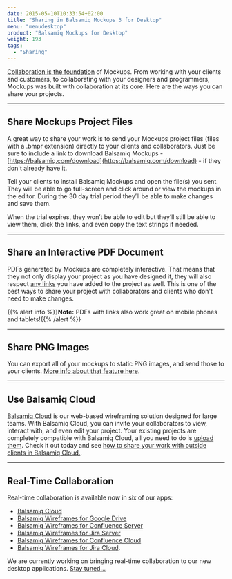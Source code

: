 ```yaml
---
date: 2015-05-10T10:33:54+02:00
title: "Sharing in Balsamiq Mockups 3 for Desktop"
menu: "menudesktop"
product: "Balsamiq Mockups for Desktop"
weight: 193
tags:
  - "Sharing"
---
```

[Collaboration is the foundation](https://balsamiq.com/products/#collaboration) of Mockups. From working with your clients and customers, to collaborating with your designers and programmers, Mockups was built with collaboration at its core. Here are the ways you can share your projects.

* * *

## Share Mockups Project Files

A great way to share your work is to send your Mockups project files (files with a .bmpr extension) directly to your clients and collaborators. Just be sure to include a link to download Balsamiq Mockups - [https://balsamiq.com/download](https://balsamiq.com/download) - if they don't already have it.

Tell your clients to install Balsamiq Mockups and open the file(s) you sent. They will be able to go full-screen and click around or view the mockups in the editor. During the 30 day trial period they’ll be able to make changes and save them.

When the trial expires, they won’t be able to edit but they’ll still be able to view them, click the links, and even copy the text strings if needed.

* * *

## Share an Interactive PDF Document

PDFs generated by Mockups are completely interactive. That means that they not only display your project as you have designed it, they will also respect [any links](https://docs.balsamiq.com/desktop/linking) you have added to the project as well. This is one of the best ways to share your project with collaborators and clients who don't need to make changes.

{{% alert info %}}**Note:** PDFs with links also work great on mobile phones and tablets!{{% /alert %}}

* * *

## Share PNG Images

You can export all of your mockups to static PNG images, and send those to your clients. [More info about that feature here](https://docs.balsamiq.com/desktop/exporting/#exporting-to-an-image).

* * *

## Use Balsamiq Cloud

[Balsamiq Cloud](https://balsamiq.cloud) is our web-based wireframing solution designed for large teams. With Balsamiq Cloud, you can invite your collaborators to view, interact with, and even edit your project. Your existing projects are completely compatible with Balsamiq Cloud, all you need to do is [upload them](https://docs.balsamiq.com/cloud/projects). Check it out today and see [how to share your work with outside clients in Balsamiq Cloud.](https://docs.balsamiq.com/cloud/sharing/).

* * *

## Real-Time Collaboration

Real-time collaboration is available *now* in six of our apps:

- [Balsamiq Cloud](https://balsamiq.cloud)
- [Balsamiq Wireframes for Google Drive](https://chrome.google.com/webstore/detail/balsamiq-wireframes-free/imbfadckkgblfbkinjejdeobpfbcopgb)
- [Balsamiq Wireframes for Confluence Server](https://marketplace.atlassian.com/apps/256/balsamiq-wireframes-confluence-server/server/overview)
- [Balsamiq Wireframes for Jira Server](https://marketplace.atlassian.com/apps/5161/balsamiq-wireframes-for-jira-server/server/overview)
- [Balsamiq Wireframes for Confluence Cloud](https://marketplace.atlassian.com/apps/1213404/balsamiq-wireframes-for-confluence-cloud)
- [Balsamiq Wireframes for Jira Cloud](https://marketplace.atlassian.com/apps/1212796/balsamiq-wireframes-for-jira-cloud).

We are currently working on bringing real-time collaboration to our new desktop applications. [Stay tuned...](http://blog.balsamiq.com/)
